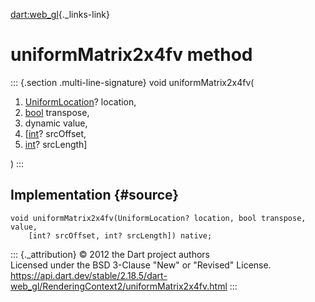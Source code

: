[dart:web\_gl](../../dart-web_gl/dart-web_gl-library){._links-link}

uniformMatrix2x4fv method
=========================

::: {.section .multi-line-signature}
void uniformMatrix2x4fv(

1.  [UniformLocation](../uniformlocation-class)? location,
2.  [bool](../../dart-core/bool-class) transpose,
3.  dynamic value,
4.  \[[int](../../dart-core/int-class)? srcOffset,
5.  [int](../../dart-core/int-class)? srcLength\]

)
:::

Implementation {#source}
--------------

``` {.language-dart data-language="dart"}
void uniformMatrix2x4fv(UniformLocation? location, bool transpose, value,
    [int? srcOffset, int? srcLength]) native;
```

::: {._attribution}
© 2012 the Dart project authors\
Licensed under the BSD 3-Clause \"New\" or \"Revised\" License.\
<https://api.dart.dev/stable/2.18.5/dart-web_gl/RenderingContext2/uniformMatrix2x4fv.html>
:::
